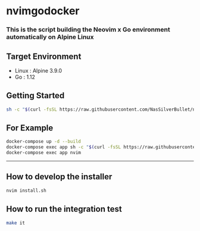 # nvimgodocker

### This is the script building the Neovim x Go environment automatically on Alpine Linux

## Target Environment

- Linux : Alpine 3.9.0
- Go : 1.12

## Getting Started

```sh
sh -c "$(curl -fsSL https://raw.githubusercontent.com/NasSilverBullet/nvimgodocker/master/install.sh)"
```

## For Example

```sh
docker-compose up -d --build
docker-compose exec app sh -c "$(curl -fsSL https://raw.githubusercontent.com/NasSilverBullet/nvimgodocker/master/install.sh)"
docker-compose exec app nvim
```

---

## How to develop the installer

```sh
nvim install.sh
```

## How to run the integration test

```sh
make it
```

